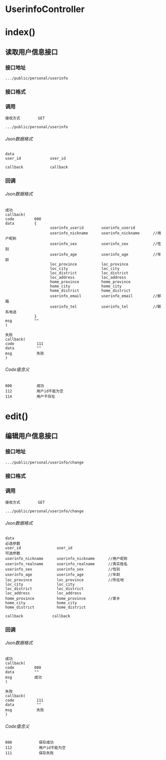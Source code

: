 # UserinfoController #
# index() #
## 读取用户信息接口


### 接口地址


```
.../public/personal/userinfo
```

### 接口格式

### 调用

```
接收方式        GET
```

```
.../public/personal/userinfo
```

###### Json数据格式
```
data
user_id             user_id

callback            callback
```

### 回调
###### Json数据格式

```
成功
callback(
code         000
data         {
                    userinfo_userid        userinfo_userid
                    userinfo_nickname      userinfo_nickname      //用户昵称
                    userinfo_sex           userinfo_sex           //性别
                    userinfo_age           userinfo_age           //年龄
                    loc_province           loc_province           
                    loc_city               loc_city
                    loc_district           loc_district
                    loc_address            loc_address
                    home_province          home_province          
                    home_city              home_city
                    home_district          home_district
                    userinfo_email         userinfo_email         //邮箱
                    userinfo_tel           userinfo_tel           //联系电话
             }
msg          ""
)
```

```
失败
callback(
code          111
data          ""
msg           失败
)
```

###### Code值含义

```
000           成功
112           用户id不能为空
114           用户不存在
```
# edit() #
## 编辑用户信息接口


### 接口地址


```
.../public/personal/userinfo/change
```

### 接口格式

### 调用

```
接收方式        GET
```

```
.../public/personal/userinfo/change
```

###### Json数据格式
```
data
必选参数
user_id                user_id
可选参数
userinfo_nickname      userinfo_nickname      //用户昵称
userinfo_realname      userinfo_realname      //真实姓名
userinfo_sex           userinfo_sex           //性别
userinfo_age           userinfo_age           //年龄
loc_province           loc_province           //所在地
loc_city               loc_city
loc_district           loc_district
loc_address            loc_address
home_province          home_province          //家乡
home_city              home_city
home_district          home_district

callback             callback
```
### 回调
###### Json数据格式

```
成功
callback(
code         000
data         ""
msg          成功
)
```

```
失败
callback(
code          111
data          ""
msg           失败
)
```

###### Code值含义

```
000            保存成功
112            用户id不能为空
111            保存失败
```